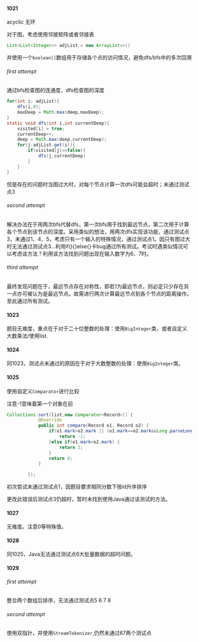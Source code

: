 #### 1021

acyclic 无环

对于图，考虑使用邻接矩阵或者邻接表

````java
List<List<Integer>> adjList = new ArrayList<>()
````

并使用一个`boolean[]`数组用于存储各个点的访问情况，避免dfs/bfs中的多次回溯

###### first attempt

通过bfs检查图的连通度，dfs检查图的深度

````java
for(int i: adjList){
    dfs(i,0);
    maxDeep = Math.max(deep,maxDeep);
}
static void dfs(int i,int currentDeep){
    visited[i] = true;
    currentDeep++;
    deep = Math.max(deep,currentDeep);
    for(j:adjList.get(i)){
        if(visited[j]==false){
            dfs(j,currentDeep)
        }
    }
}
````

但是存在的问题时当图过大时，对每个节点计算一次dfs可能会超时；未通过测试点3

###### second attempt

解决办法在于用两次bfs代替dfs，第一次bfs用于找到最远节点，第二次用于计算各个节点到该节点的深度。采用类似的想法，用两次dfs实现该功能，通过测试点3，未通过1、4、5，考虑只有一个输入的特殊情况，通过测试点1。因只有图过大时无法通过测试点3...利用if(){}else{}卡bug通过所有测试。考试时遇类似情况可以考虑该方法？利用该方法找到问题出现在输入数字为6、7时。

###### third attempt

最终发现问题在于，最远节点存在对称性，即若1为最远节点，则必定只少存在另一点亦可被认为是最远节点。故需进行两次计算最远节点到各个节点的距离操作。至此通过所有测试。
#### 1023 

题目无难度，重点在于对于二十位整数的处理：使用`BigInteger`类，或者自定义大数乘法/使用list.

#### 1024

同1023，测试点未通过的原因在于对于大数整数的处理：使用`BigInteger`类。

#### 1025

使用自定义`Comparator`进行比较

注意-1意味着第一个对象在前

````java
Collections.sort(list,new Comparator<Record>() {
			@Override
			public int compare(Record o1, Record o2) {
				if(o1.mark>o2.mark || (o1.mark==o2.mark&&Long.parseLong(o1.id) <Long.parseLong(o2.id))) {
					return -1;
				}else if(o1.mark<o2.mark) {
					return 1;
				}
				return 0;
			}
		
		});
````

初次尝试未通过测试点1，因题目要求相同分数下按id升序排序

更改此错误后测试点3仍超时，暂时未找到使用Java通过该测试的方法。



#### 1027

无难度。注意0等特殊值。

#### 1028

同1025，Java无法通过测试点6大批量数据的超时问题。

#### 1029

###### first attempt

整合两个数组后排序，无法通过测试点5 6 7 8

###### second attempt

使用双指针，并使用`StreamTokenizer`,仍然未通过67两个测试点

